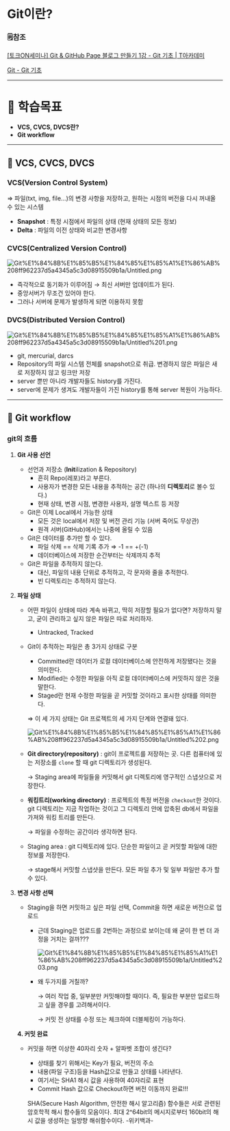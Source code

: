 # Git이란?

### 🗒️참조

[[토크ON세미나] Git & GitHub Page 블로그 만들기 1강 - Git 기초 | T아카데미](https://www.youtube.com/watch?v=YQat_D1C-ps)

[Git - Git 기초](https://git-scm.com/book/ko/v2/%EC%8B%9C%EC%9E%91%ED%95%98%EA%B8%B0-Git-%EA%B8%B0%EC%B4%88)

---

# 📌 학습목표

- **VCS, CVCS, DVCS란?**
- **Git workflow**

---

## 🌟 VCS, CVCS, DVCS

### **VCS(Version Control System)**

⇒ 파일(txt, img, file...)의 변경 사항을 저장하고, 원하는 시점의 버전을 다시 꺼내올 수 있는 시스템

- **Snapshot** : 특정 시점에서 파일의 상태 (현재 상태의 모든 정보)
- **Delta** : 파일의 이전 상태와 비교한 변경사항

### CVCS(**Centralized Version Control)**

![Git%E1%84%8B%E1%85%B5%E1%84%85%E1%85%A1%E1%86%AB%208ff962237d5a4345a5c3d08915509b1a/Untitled.png](Git%E1%84%8B%E1%85%B5%E1%84%85%E1%85%A1%E1%86%AB%208ff962237d5a4345a5c3d08915509b1a/Untitled.png)

- 즉각적으로 동기화가 이루어짐 → 최신 서버만 업데이트가 된다.
- 중앙서버가 무조건 있어야 한다.
- 그러나 서버에 문제가 발생하게 되면 이용하지 못함

### DVCS(**Distributed Version Control)**

![Git%E1%84%8B%E1%85%B5%E1%84%85%E1%85%A1%E1%86%AB%208ff962237d5a4345a5c3d08915509b1a/Untitled%201.png](Git%E1%84%8B%E1%85%B5%E1%84%85%E1%85%A1%E1%86%AB%208ff962237d5a4345a5c3d08915509b1a/Untitled%201.png)

- git, mercurial, darcs
- Repository의 파일 시스템 전체를 snapshot으로 취급. 변경하지 않은 파일은 새로 저장하지 않고 링크만 저장
- server 뿐만 아니라 개발자들도 history를 가진다.
- server에 문제가 생겨도 개발자들이 가진 history를 통해 server 복원이 가능하다.

---

## 🌟 Git workflow

### git의 흐름

1. **Git 사용 선언**
    - 선언과 저장소 (**Init**ilization & Repository)
        - 흔히 Repo(레포)라고 부른다.
        - 사용자가 변경한 모든 내용을 추적하는 공간 (하나의 **디렉토리**로 볼수 있다.)
        - 현재 상태, 변경 시점, 변경한 사용자, 설명 텍스트 등 저장
    - Git은 이제 Local에서 가능한 상태
        - 모든 것은 local에서 저장 및 버전 관리 기능 (서버 죽어도 무상관)
        - 원격 서버(GitHub)에서는 나중에 올릴 수 있음
    - Git은 데이터를 추가만 할 수 있다.
        - 파일 삭제 == 삭제 기록 추가 ⇒ -1 == +(-1)
        - 데이터베이스에 저장한 순간부터는 삭제까지 추적
    - Git은 파일을 추적하지 않는다.
        - 대신, 파일의 내용 단위로 추적하고, 각 문자와 줄을 추적한다.
        - 빈 디렉토리는 추적하지 않는다.
2. **파일 상태**
    - 어떤 파일이 상태에 따라 계속 바뀌고, 딱히 저장할 필요가 없다면? 저장하지 말고, 굳이 관리하고 싶지 않은 파일은 따로 처리하자.
        - Untracked, Tracked
    - Git이 추적하는 파일은 총 3가지 상태로 구분
        - Committed란 데이터가 로컬 데이터베이스에 안전하게 저장됐다는 것을 의미한다.
        - Modified는 수정한 파일을 아직 로컬 데이터베이스에 커밋하지 않은 것을 말한다.
        - Staged란 현재 수정한 파일을 곧 커밋할 것이라고 표시한 상태를 의미한다.

        ⇒ 이 세 가지 상태는 Git 프로젝트의 세 가지 단계와 연결돼 있다.

        ![Git%E1%84%8B%E1%85%B5%E1%84%85%E1%85%A1%E1%86%AB%208ff962237d5a4345a5c3d08915509b1a/Untitled%202.png](Git%E1%84%8B%E1%85%B5%E1%84%85%E1%85%A1%E1%86%AB%208ff962237d5a4345a5c3d08915509b1a/Untitled%202.png)

    - **Git directory(repository)** : git이 프로젝트를 저장하는 곳. 다른 컴퓨터에 있는 저장소를 `clone` 할 때 git 디렉토리가 생성된다.

        → Staging area에 파일들을 커밋해서 git 디렉토리에 영구적인 스냅샷으로 저장한다.

    - **워킹트리(working directory)** : 프로젝트의 특정 버전을 `checkout`한 것이다. git 디렉토리는 지금 작업하는 것이고 그 디렉토리 안에 압축된 db에서 파일을 가져와 워킹 트리를 만든다.

        → 파일을 수정하는 공간이라 생각하면 된다.

    - Staging area : git 디렉토리에 있다. 단순한 파일이고 곧 커밋할 파일에 대한 정보를 저장한다.

        → stage해서 커밋할 스냅샷을 만든다. 모든 파일 추가 및 일부 파일만 추가 할 수 있다.

3. **변경 사항 선택**
    - Staging을 하면 커밋하고 싶은 파일 선택, Commit을 하면 새로운 버전으로 업로드
        - 근데 Staging은 업로드를 2번하는 과정으로 보이는데 왜 굳이 한 번 더 과정을 거치는 걸까???

            ![Git%E1%84%8B%E1%85%B5%E1%84%85%E1%85%A1%E1%86%AB%208ff962237d5a4345a5c3d08915509b1a/Untitled%203.png](Git%E1%84%8B%E1%85%B5%E1%84%85%E1%85%A1%E1%86%AB%208ff962237d5a4345a5c3d08915509b1a/Untitled%203.png)

        - 왜 두가지를 거칠까?

            → 여러 작업 중, 일부분만 커밋해야할 때이다. 즉, 필요한 부분만 업로드하고 싶을 경우를 고려해서이다.

            → 커밋 전 상태를 수정 또는 체크하여 더블체킹이 가능하다.

    **4.  커밋 완료**

    - 커밋을 하면 이상한 40자리 숫자 + 알파벳 조합이 생긴다?
        - 상태를 찾기 위해서는 Key가 필요, 버전의 주소
        - 내용(파일 구조)등을 Hash값으로 만들고 상태를 나타낸다.
        - 여기서는 SHA1 해시 값을 사용하여 40자리로 표현
        - Commit Hash 값으로 Checkout하면 버전 이동까지 완료!!!

        SHA(Secure Hash Algorithm, 안전한 해시 알고리즘) 함수들은 서로 관련된 암호학적 해시 함수들의 모음이다. 최대 2^64bit의 메시지로부터 160bit의 해시 값을 생성하는 일방향 해쉬함수이다. -위키백과-